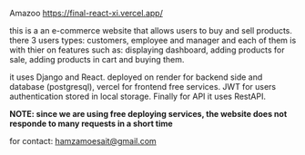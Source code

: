 Amazoo  https://final-react-xi.vercel.app/

this is a an e-commerce website that allows users to buy and sell products. there 3 users types: customers, employee and manager and each of them is with thier on features such as: displaying dashboard, adding products for sale, adding products in cart and buying them.

it uses Django and React. deployed on render for backend side and database (postgresql), vercel for frontend free services. JWT for users authentication stored in local storage. Finally for API it uses RestAPI.

**NOTE: since we are using free deploying services, the website does not responde to many requests in a short time**

for contact: hamzamoesait@gmail.com
